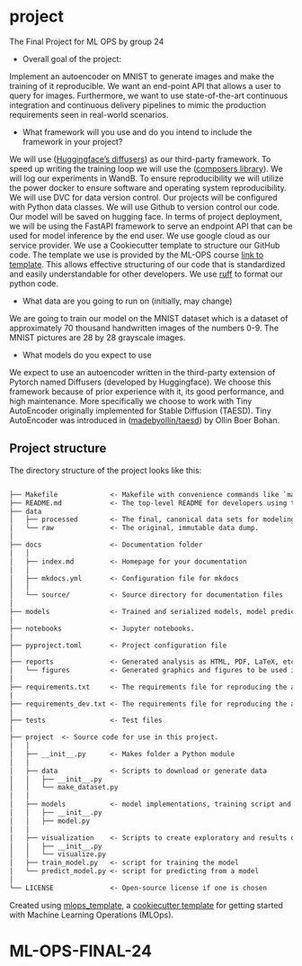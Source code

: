 # project

The Final Project for ML OPS by group 24

- Overall goal of the project:
    
Implement an autoencoder on MNIST to generate images and make the training of it reproducible. We want an end-point API that allows a user to query for images. Furthermore, we want to use state-of-the-art continuous integration and continuous delivery pipelines to mimic the production requirements seen in real-world scenarios. 
 
 -   What framework will you use and do you intend to include the framework in your project?
    
We will use ([Huggingface’s diffusers](https://github.com/huggingface/diffusers)) as our third-party framework. To speed up writing the training loop we will use the ([composers library](https://github.com/mosaicml/composer)). We will log our experiments in WandB.
To ensure reproducibility we will utilize the power docker to ensure software and operating system reproducibility. We will use DVC for data version control. Our projects will be configured with Python data classes. We will use Github to version control our code. Our model will be saved on hugging face. 
In terms of project deployment, we will be using the FastAPI framework to serve an endpoint API that can be used for model inference by the end user. We use google cloud as our service provider.
We use a Cookiecutter template to structure our GitHub code. The template we use is provided by the ML-OPS course [link to template](https://github.com/SkafteNicki/mlops_template). This allows effective structuring of our code that is standardized and easily understandable for other developers. We use [ruff](https://github.com/astral-sh/ruff) to format our python code.

- What data are you going to run on (initially, may change)

We are going to train our model on the MNIST dataset which is a dataset of approximately 70 thousand handwritten images of the numbers 0-9. The MNIST pictures are 28 by 28 grayscale images.

- What models do you expect to use

We expect to use an autoencoder written in the third-party extension of Pytorch named Diffusers (developed by Huggingface). 
We choose this framework because of prior experience with it, its good performance, and high maintenance.
More specifically we choose to work with Tiny AutoEncoder originally implemented for Stable Diffusion (TAESD). Tiny AutoEncoder was introduced in ([madebyollin/taesd](https://github.com/madebyollin/taesd)) by Ollin Boer Bohan.

## Project structure

The directory structure of the project looks like this:

```txt

├── Makefile             <- Makefile with convenience commands like `make data` or `make train`
├── README.md            <- The top-level README for developers using this project.
├── data
│   ├── processed        <- The final, canonical data sets for modeling.
│   └── raw              <- The original, immutable data dump.
│
├── docs                 <- Documentation folder
│   │
│   ├── index.md         <- Homepage for your documentation
│   │
│   ├── mkdocs.yml       <- Configuration file for mkdocs
│   │
│   └── source/          <- Source directory for documentation files
│
├── models               <- Trained and serialized models, model predictions, or model summaries
│
├── notebooks            <- Jupyter notebooks.
│
├── pyproject.toml       <- Project configuration file
│
├── reports              <- Generated analysis as HTML, PDF, LaTeX, etc.
│   └── figures          <- Generated graphics and figures to be used in reporting
│
├── requirements.txt     <- The requirements file for reproducing the analysis environment
|
├── requirements_dev.txt <- The requirements file for reproducing the analysis environment
│
├── tests                <- Test files
│
├── project  <- Source code for use in this project.
│   │
│   ├── __init__.py      <- Makes folder a Python module
│   │
│   ├── data             <- Scripts to download or generate data
│   │   ├── __init__.py
│   │   └── make_dataset.py
│   │
│   ├── models           <- model implementations, training script and prediction script
│   │   ├── __init__.py
│   │   ├── model.py
│   │
│   ├── visualization    <- Scripts to create exploratory and results oriented visualizations
│   │   ├── __init__.py
│   │   └── visualize.py
│   ├── train_model.py   <- script for training the model
│   └── predict_model.py <- script for predicting from a model
│
└── LICENSE              <- Open-source license if one is chosen
```

Created using [mlops_template](https://github.com/SkafteNicki/mlops_template),
a [cookiecutter template](https://github.com/cookiecutter/cookiecutter) for getting
started with Machine Learning Operations (MLOps).
# ML-OPS-FINAL-24
